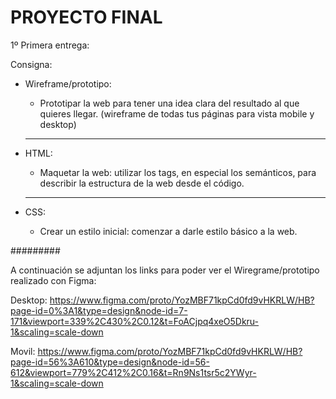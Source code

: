 # PROYECTO FINAL

1º Primera entrega:

Consigna:

- Wireframe/prototipo:

  - Prototipar la web para tener una idea clara del resultado al que quieres llegar. (wireframe de todas tus páginas para vista mobile y desktop)

  ***

- HTML:

  - Maquetar la web: utilizar los tags, en especial los semánticos, para describir la estructura de la web desde el código.

  ***

- CSS:
  - Crear un estilo inicial: comenzar a darle estilo básico a la web.

#########

A continuación se adjuntan los links para poder ver el Wiregrame/prototipo realizado con Figma:

Desktop: https://www.figma.com/proto/YozMBF71kpCd0fd9vHKRLW/HB?page-id=0%3A1&type=design&node-id=7-171&viewport=339%2C430%2C0.12&t=FoACjpq4xeO5Dkru-1&scaling=scale-down

Movil: https://www.figma.com/proto/YozMBF71kpCd0fd9vHKRLW/HB?page-id=56%3A610&type=design&node-id=56-612&viewport=779%2C412%2C0.16&t=Rn9Ns1tsr5c2YWyr-1&scaling=scale-down

